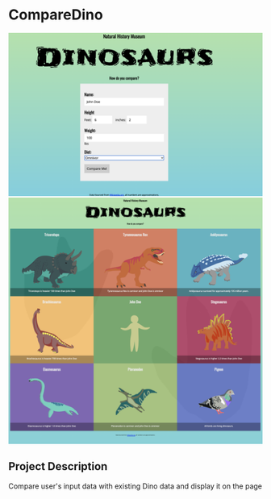 # CompareDino
![Image](https://github.com/akaomy/CompareDino/blob/master/compareDino1.png)
![Image](https://github.com/akaomy/CompareDino/blob/master/compareDino2.png)


## Project Description
Compare user's input data with existing Dino data and display it on the page
